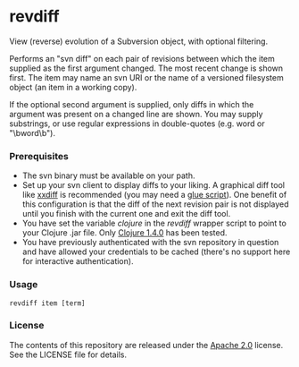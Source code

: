 revdiff
=======

View (reverse) evolution of a Subversion object, with optional filtering.

Performs an "svn diff" on each pair of revisions between which the item supplied as the first argument changed. The most recent change is shown first. The item may name an svn URI or the name of a versioned filesystem object (an item in a working copy).

If the optional second argument is supplied, only diffs in which the argument was present on a changed line are shown. You may supply substrings, or use regular expressions in double-quotes (e.g. word or "\bword\b").

### Prerequisites

- The svn binary must be available on your path.
- Set up your svn client to display diffs to your liking. A graphical diff tool like [xxdiff](http://furius.ca/xxdiff) is recommended (you may need a [glue script](http://svnbook.red-bean.com/en/1.6/svn.advanced.externaldifftools.html#svn.advanced.externaldifftools.diff)). One benefit of this configuration is that the diff of the next revision pair is not displayed until you finish with the current one and exit the diff tool.
- You have set the variable _clojure_ in the _revdiff_ wrapper script to point to your Clojure .jar file. Only [Clojure 1.4.0](http://repo1.maven.org/maven2/org/clojure/clojure/1.4.0/clojure-1.4.0.zip) has been tested.
- You have previously authenticated with the svn repository in question and have allowed your credentials to be cached (there's no support here for interactive authentication).

### Usage

`revdiff item [term]`

### License

The contents of this repository are released under the [Apache 2.0](http://www.apache.org/licenses/LICENSE-2.0) license. See the LICENSE file for details.

